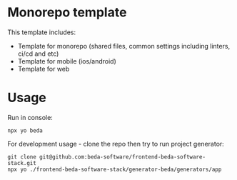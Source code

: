 # Monorepo template

This template includes:

- Template for monorepo (shared files, common settings including linters, ci/cd and etc)
- Template for mobile (ios/android)
- Template for web

# Usage

Run in console:

```
npx yo beda
```

For development usage - clone the repo then try to run project generator:

```
git clone git@github.com:beda-software/frontend-beda-software-stack.git
npx yo ./frontend-beda-software-stack/generator-beda/generators/app
```
